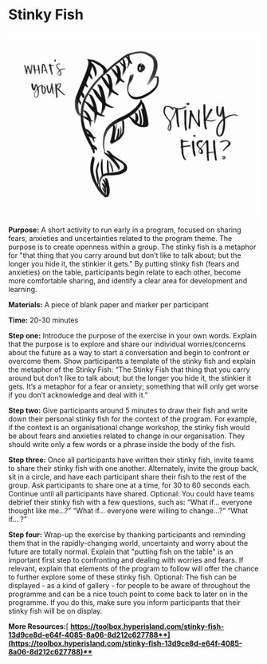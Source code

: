 # Stinky Fish

![](../../.gitbook/assets/stinky-fish_stinky-fish.png)

**Purpose:** A short activity to run early in a program, focused on sharing fears, anxieties and uncertainties related to the program theme. The purpose is to create openness within a group. The stinky fish is a metaphor for "that thing that you carry around but don’t like to talk about; but the longer you hide it, the stinkier it gets." By putting stinky fish \(fears and anxieties\) on the table, participants begin relate to each other, become more comfortable sharing, and identify a clear area for development and learning.

**Materials:** A piece of blank paper and marker per participant

**Time:** 20-30 minutes

**Step one:** Introduce the purpose of the exercise in your own words. Explain that the purpose is to explore and share our individual worries/concerns about the future as a way to start a conversation and begin to confront or overcome them. Show participants a template of the stinky fish and explain the metaphor of the Stinky Fish: “The Stinky Fish that thing that you carry around but don’t like to talk about; but the longer you hide it, the stinkier it gets. It’s a metaphor for a fear or anxiety; something that will only get worse if you don’t acknowledge and deal with it.” 

**Step two:** Give participants around 5 minutes to draw their fish and write down their personal stinky fish for the context of the program. For example, if the context is an organisational change workshop, the stinky fish would be about fears and anxieties related to change in our organisation. They should write only a few words or a phrase inside the body of the fish.

**Step three:** Once all participants have written their stinky fish, invite teams to share their stinky fish with one another. Alternately, invite the group back, sit in a circle, and have each participant share their fish to the rest of the group. Ask participants to share one at a time, for 30 to 60 seconds each. Continue until all participants have shared. Optional: You could have teams debrief their stinky fish with a few questions, such as: “What if… everyone thought like me…?” “What if… everyone were willing to change…?” “What if… ?”

**Step four:** Wrap-up the exercise by thanking participants and reminding them that in the rapidly-changing world, uncertainty and worry about the future are totally normal. Explain that "putting fish on the table" is an important first step to confronting and dealing with worries and fears. If relevant, explain that elements of the program to follow will offer the chance to further explore some of these stinky fish. Optional: The fish can be displayed - as a kind of gallery - for people to be aware of throughout the programme and can be a nice touch point to come back to later on in the programme. If you do this, make sure you inform participants that their stinky fish will be on display.

**More Resources:**[ **https://toolbox.hyperisland.com/stinky-fish-13d9ce8d-e64f-4085-8a06-8d212c627788**](https://toolbox.hyperisland.com/stinky-fish-13d9ce8d-e64f-4085-8a06-8d212c627788)**​**





  


